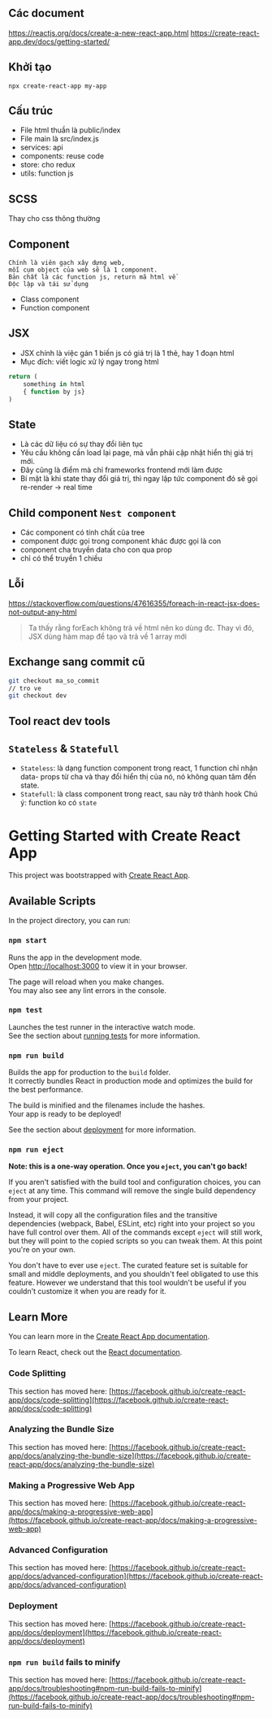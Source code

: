 ## Các document

https://reactjs.org/docs/create-a-new-react-app.html
https://create-react-app.dev/docs/getting-started/

## Khởi tạo

```
npx create-react-app my-app
```

## Cấu trúc

-   File html thuần là public/index
-   File main là src/index.js
-   services: api
-   components: reuse code
-   store: cho redux
-   utils: function js

## SCSS

Thay cho css thông thường

## Component

```
Chính là viên gạch xây dựng web,
mỗi cụm object của web sẽ là 1 component.
Bản chất là các function js, return mã html về
Độc lập và tái sử dụng
```

-   Class component
-   Function component

## JSX

-   JSX chính là việc gán 1 biến js có giá trị là 1 thẻ, hay 1 đoạn html
-   Mục đích: viết logic xử lý ngay trong html

```js
return (
    something in html
    { function by js}
)
```

## State

-   Là các dữ liệu có sự thay đổi liên tục
-   Yêu cầu không cần load lại page, mà vẫn phải cập nhật hiển thị giá trị mới.
-   Đây cũng là điểm mà chỉ frameworks frontend mới làm được
-   Bí mật là khi state thay đổi giá trị, thì ngay lập tức component đó sẽ gọi re-render -> real time

## Child component `Nest component`

-   Các component có tính chất của tree
-   component được gọi trong component khác được gọi là con
-   conponent cha truyền data cho con qua prop
-   chỉ có thể truyền 1 chiều

## Lỗi

https://stackoverflow.com/questions/47616355/foreach-in-react-jsx-does-not-output-any-html

> Ta thấy rằng forEach không trả về html nên ko dùng đc.
> Thay vì đó, JSX dùng hàm map để tạo và trả về 1 array mới

## Exchange sang commit cũ

```bash
git checkout ma_so_commit
// tro ve
git checkout dev
```

## Tool react dev tools

## `Stateless` & `Statefull`
+ `Stateless`: là dạng function component trong react, 1 function chỉ nhận data- props từ cha và thay đổi hiển thị của nó, nó không quan tâm đến state.
+ `Statefull`: là class component trong react, sau này trở thành hook
Chú ý: function ko có `state`
# Getting Started with Create React App

This project was bootstrapped with [Create React App](https://github.com/facebook/create-react-app).

## Available Scripts

In the project directory, you can run:

### `npm start`

Runs the app in the development mode.\
Open [http://localhost:3000](http://localhost:3000) to view it in your browser.

The page will reload when you make changes.\
You may also see any lint errors in the console.

### `npm test`

Launches the test runner in the interactive watch mode.\
See the section about [running tests](https://facebook.github.io/create-react-app/docs/running-tests) for more information.

### `npm run build`

Builds the app for production to the `build` folder.\
It correctly bundles React in production mode and optimizes the build for the best performance.

The build is minified and the filenames include the hashes.\
Your app is ready to be deployed!

See the section about [deployment](https://facebook.github.io/create-react-app/docs/deployment) for more information.

### `npm run eject`

**Note: this is a one-way operation. Once you `eject`, you can't go back!**

If you aren't satisfied with the build tool and configuration choices, you can `eject` at any time. This command will remove the single build dependency from your project.

Instead, it will copy all the configuration files and the transitive dependencies (webpack, Babel, ESLint, etc) right into your project so you have full control over them. All of the commands except `eject` will still work, but they will point to the copied scripts so you can tweak them. At this point you're on your own.

You don't have to ever use `eject`. The curated feature set is suitable for small and middle deployments, and you shouldn't feel obligated to use this feature. However we understand that this tool wouldn't be useful if you couldn't customize it when you are ready for it.

## Learn More

You can learn more in the [Create React App documentation](https://facebook.github.io/create-react-app/docs/getting-started).

To learn React, check out the [React documentation](https://reactjs.org/).

### Code Splitting

This section has moved here: [https://facebook.github.io/create-react-app/docs/code-splitting](https://facebook.github.io/create-react-app/docs/code-splitting)

### Analyzing the Bundle Size

This section has moved here: [https://facebook.github.io/create-react-app/docs/analyzing-the-bundle-size](https://facebook.github.io/create-react-app/docs/analyzing-the-bundle-size)

### Making a Progressive Web App

This section has moved here: [https://facebook.github.io/create-react-app/docs/making-a-progressive-web-app](https://facebook.github.io/create-react-app/docs/making-a-progressive-web-app)

### Advanced Configuration

This section has moved here: [https://facebook.github.io/create-react-app/docs/advanced-configuration](https://facebook.github.io/create-react-app/docs/advanced-configuration)

### Deployment

This section has moved here: [https://facebook.github.io/create-react-app/docs/deployment](https://facebook.github.io/create-react-app/docs/deployment)

### `npm run build` fails to minify

This section has moved here: [https://facebook.github.io/create-react-app/docs/troubleshooting#npm-run-build-fails-to-minify](https://facebook.github.io/create-react-app/docs/troubleshooting#npm-run-build-fails-to-minify)
